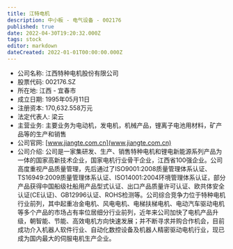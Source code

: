 ```yaml
---
title: 江特电机
description: 中小板 - 电气设备 - 002176
published: true
date: 2022-04-30T19:20:32.000Z
tags: stock
editor: markdown
dateCreated: 2022-01-01T00:00:00.000Z
---
```


- 公司名称: 江西特种电机股份有限公司
- 股票代码: 002176.SZ
- 所在地: 江西 - 宜春市
- 成立日期: 1995年05月11日
- 注册资本: 170,632.558万元
- 法定代表人: 梁云
- 主营业务: 主要业务为电动机，发电机，机械产品，锂离子电池用材料，矿产品等的生产和销售
- 公司官网: [www.jiangte.com.cn](www.jiangte.com.cn)
- 公司介绍: 公司是一家集研发、生产、销售特种电机和锂电新能源系列产品为一体的国家高新技术企业，国家电机行业骨干企业，江西省100强企业。公司高度重视产品质量管理，先后通过了ISO9001:2008质量管理体系认证、TS16949:2009质量管理体系认证、ISO14001:2004环境管理体系认证，部分产品获得中国船级社船用产品型式认证、出口产品质量许可认证、欧共体安全认证(CE认证)、GB12996认证、ROHS检测等。公司综合竞争力位于特种电机行业前列，其中起重冶金电机、风电电机、电梯扶梯电机、电动汽车驱动电机等多个产品的市场占有率位居细分行业前列，近年来公司加快了电机产品升级，朝智能、节能、高效电机方向快速发展；并不断寻求并购合作机会，目前成功介入机器人软件行业、自动化数控设备及机器人精密驱动电机行业，现已成为国内最大的伺服电机生产企业。


